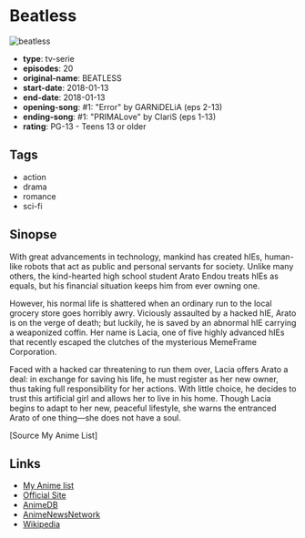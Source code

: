 # Beatless

![beatless](https://cdn.myanimelist.net/images/anime/1986/90184.jpg)

-   **type**: tv-serie
-   **episodes**: 20
-   **original-name**: BEATLESS
-   **start-date**: 2018-01-13
-   **end-date**: 2018-01-13
-   **opening-song**: #1: "Error" by GARNiDELiA (eps 2-13)
-   **ending-song**: #1: "PRIMALove" by ClariS (eps 1-13)
-   **rating**: PG-13 - Teens 13 or older

## Tags

-   action
-   drama
-   romance
-   sci-fi

## Sinopse

With great advancements in technology, mankind has created hIEs, human-like robots that act as public and personal servants for society. Unlike many others, the kind-hearted high school student Arato Endou treats hIEs as equals, but his financial situation keeps him from ever owning one.

However, his normal life is shattered when an ordinary run to the local grocery store goes horribly awry. Viciously assaulted by a hacked hIE, Arato is on the verge of death; but luckily, he is saved by an abnormal hIE carrying a weaponized coffin. Her name is Lacia, one of five highly advanced hIEs that recently escaped the clutches of the mysterious MemeFrame Corporation.

Faced with a hacked car threatening to run them over, Lacia offers Arato a deal: in exchange for saving his life, he must register as her new owner, thus taking full responsibility for her actions. With little choice, he decides to trust this artificial girl and allows her to live in his home. Though Lacia begins to adapt to her new, peaceful lifestyle, she warns the entranced Arato of one thing—she does not have a soul.

[Source My Anime List]

## Links

-   [My Anime list](https://myanimelist.net/anime/36516/Beatless)
-   [Official Site](http://beatless-anime.jp/)
-   [AnimeDB](http://anidb.info/perl-bin/animedb.pl?show=anime&aid=13500)
-   [AnimeNewsNetwork](http://www.animenewsnetwork.com/encyclopedia/anime.php?id=20316)
-   [Wikipedia](https://ja.wikipedia.org/wiki/BEATLESS)
